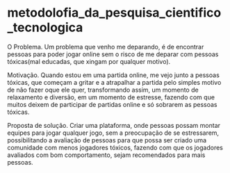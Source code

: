 # metodolofia_da_pesquisa_cientifico_tecnologica

O Problema.
Um problema que venho me deparando, é de encontrar pessoas para poder jogar online sem o risco de me deparar com pessoas tóxicas(mal educadas, que xingam por qualquer motivo). 

Motivação.
Quando estou em uma partida online, me vejo junto a pessoas tóxicas, que começam a gritar e a atrapalhar a partida pelo simples motivo de não fazer oque ele quer, 
transformando assim, um momento de relaxamento e diversão, em um momento de estresse, fazendo com que muitos deixem de participar de partidas online e só sobrarem as pessoas tóxicas.

Proposta de solução.
Criar uma plataforma, onde pessoas possam montar equipes para jogar qualquer jogo, sem a preocupação de se estressarem, 
possibilitando a avaliação de pessoas para que possa ser criado uma comunidade com menos jogadores tóxicos, fazendo com que os jogadores avaliados com bom comportamento,
sejam recomendados para mais pessoas.
